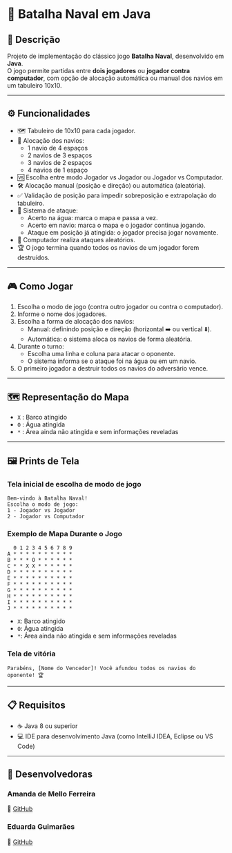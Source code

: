 # 🚢 Batalha Naval em Java

## 📖 Descrição
Projeto de implementação do clássico jogo **Batalha Naval**, desenvolvido em **Java**.  
O jogo permite partidas entre **dois jogadores** ou **jogador contra computador**, com opção de alocação automática ou manual dos navios em um tabuleiro 10x10.

---

## ⚙️ Funcionalidades
- 🗺️ Tabuleiro de 10x10 para cada jogador.
- 🚤 Alocação dos navios:
  - 1 navio de 4 espaços
  - 2 navios de 3 espaços
  - 3 navios de 2 espaços
  - 4 navios de 1 espaço
- 🆚 Escolha entre modo Jogador vs Jogador ou Jogador vs Computador.
- 🛠️ Alocação manual (posição e direção) ou automática (aleatória).
- ✅ Validação de posição para impedir sobreposição e extrapolação do tabuleiro.
- 🎯 Sistema de ataque:
  - Acerto na água: marca o mapa e passa a vez.
  - Acerto em navio: marca o mapa e o jogador continua jogando.
  - Ataque em posição já atingida: o jogador precisa jogar novamente.
- 🤖 Computador realiza ataques aleatórios.
- 🏆 O jogo termina quando todos os navios de um jogador forem destruídos.

---

## 🎮 Como Jogar
1. Escolha o modo de jogo (contra outro jogador ou contra o computador).
2. Informe o nome dos jogadores.
3. Escolha a forma de alocação dos navios:
   - Manual: definindo posição e direção (horizontal ➡️ ou vertical ⬇️).
   - Automática: o sistema aloca os navios de forma aleatória.
4. Durante o turno:
   - Escolha uma linha e coluna para atacar o oponente.
   - O sistema informa se o ataque foi na água ou em um navio.
5. O primeiro jogador a destruir todos os navios do adversário vence.

---

## 🗺️ Representação do Mapa
- `X` : Barco atingido
- `O` : Água atingida
- `*` : Área ainda não atingida e sem informações reveladas

---

## 🖼️ Prints de Tela

### Tela inicial de escolha de modo de jogo
```
Bem-vindo à Batalha Naval!
Escolha o modo de jogo:
1 - Jogador vs Jogador
2 - Jogador vs Computador
```

### Exemplo de Mapa Durante o Jogo
```
  0 1 2 3 4 5 6 7 8 9
A * * * * * * * * * *
B * * * O * * * * * *
C * * X X * * * * * *
D * * * * * * * * * *
E * * * * * * * * * *
F * * * * * * * * * *
G * * * * * * * * * *
H * * * * * * * * * *
I * * * * * * * * * *
J * * * * * * * * * *
```

- `X`: Barco atingido  
- `O`: Água atingida  
- `*`: Área ainda não atingida e sem informações reveladas

### Tela de vitória
```
Parabéns, [Nome do Vencedor]! Você afundou todos os navios do oponente! 🏆
```

---

## 📋 Requisitos
- ☕ Java 8 ou superior
- 💻 IDE para desenvolvimento Java (como IntelliJ IDEA, Eclipse ou VS Code)

---

## 👥 Desenvolvedoras

### Amanda de Mello Ferreira  
🔗 [GitHub](https://github.com/amandamferreira)
### Eduarda Guimarães  
🔗 [GitHub](https://github.com/eduarda-guimaraes)
